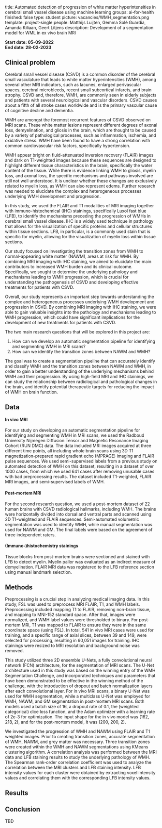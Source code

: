 title: Automated detection of progression of white matter hyperintensities in cerebral small vessel disease using machine learning
groups: ai-for-health
finished: false
type: student
picture: vacancies/WMH_segmentation.png
template: project-single
people:  Matthijs Luijten, Gemma Solé Guardia, Amanda Kiliaan, Geert Litjens
description: Development of a segmentation model for WML in ex vivo brain MRI

**Start date: 05-09-2022** <br>
**End date: 28-02-2023**

## Clinical problem
Cerebral small vessel disease (CSVD) is a common disorder of the cerebral small vasculature that leads to white matter hyperintensities (WMH), among several other MRI indicators, such as lacunes, enlarged perivascular spaces, cerebral microbleeds, recent small subcortical infarcts, and brain atrophy. CSVD and, therefore, WMH, are commonly seen in elderly subjects and patients with several neurological and vascular disorders. CSVD causes about a fifth of all stroke cases worldwide and is the primary vascular cause of cognitive decline and dementia.

WMH are amongst the foremost recurrent features of CSVD observed on MRI scans. These white matter lesions represent different degrees of axonal loss, demyelination, and gliosis in the brain, which are thought to be caused by a variety of pathological processes, such as inflammation, ischemia, and oxidative stress. WMH have been found to have a strong correlation with common cardiovascular risk factors, specifically hypertension.

WMH appear bright on fluid-attenuated inversion recovery (FLAIR) images and dark on T1-weighted images because these sequences are designed to highlight different tissue characteristics in the brain, specifically the water content of the tissue. While there is evidence linking WMH to gliosis, myelin loss, and axonal loss, the specific mechanisms and pathways involved are still not well understood. It is unclear whether these changes are exclusively related to myelin loss, as WMH can also represent edema. Further research was needed to elucidate the complex and heterogeneous processes underlying WMH development and progression.

In this study, we used the FLAIR and T1 modalities of MRI imaging together with immuno-histochemical (IHC) stainings, specifically Luxol fast blue (LFB), to identify the mechanisms preceding the progression of WMHs in cerebral small vessel disease. IHC is a widely used technique in pathology that allows for the visualization of specific proteins and cellular structures within tissue sections. LFB, in particular, is a commonly used stain that is specific for myelin, allowing for the visualization of myelin loss within tissue sections.

Our study focused on investigating the transition zones from WMH to normal-appearing white matter (NAWM), areas at risk for WMH. By combining MRI imaging with IHC staining, we aimed to elucidate the main contributors to increased WMH burden and its clinical outcome. Specifically, we sought to determine the underlying pathology and mechanisms leading to WMH progression, which is crucial for understanding the pathogenesis of CSVD and developing effective treatments for patients with CSVD.

Overall, our study represents an important step towards understanding the complex and heterogeneous processes underlying WMH development and progression in CSVD. By combining MRI imaging with IHC staining, we were able to gain valuable insights into the pathology and mechanisms leading to WMH progression, which could have significant implications for the development of new treatments for patients with CSVD.

The two main research questions that will be explored in this project are:
1. How can we develop an automatic segmentation pipeline for identifying and segmenting WMH in MRI scans?
2. How can we identify the transition zones between NAWM and WMH?

The goal was to create a segmentation pipeline that can accurately identify and classify WMH and the transition zones between NAWM and WMH, in order to gain a better understanding of the underlying mechanisms behind WMH and their progression. By using high-field MRI and IHC stainings, we can study the relationship between radiological and pathological changes in the brain, and identify potential therapeutic targets for reducing the impact of WMH on brain function.

## Data 
#### In vivo MRI
For our study on developing an automatic segmentation pipeline for identifying and segmenting WMH in MRI scans, we used the Radboud University Nijmegen Diffusion Tensor and Magnetic Resonance Imaging Cohort (RUN DMC) data. The data included MRI images acquired at three different time points, all including whole brain scans using 3D T1 magnetization-prepared rapid gradient echo (MPRAGE) imaging and FLAIR pulse sequences. We used semi-supervised labels from a previous study on automated detection of WMH on this dataset, resulting in a dataset of over 1000 cases, from which we used 641 cases after removing unusable cases with bad preprocessing results. The dataset included T1-weighted, FLAIR MRI images, and semi-supervised labels of WMH.

#### Post-mortem MRI
For the second research question, we used a post-mortem dataset of 22 human brains with CSVD radiological hallmarks, including WMH. The brains were horizontally divided into dorsal and ventral parts and scanned using 2D T1-weighted and FLAIR sequences. Semi-automated volumetric segmentation was used to identify WMH, while manual segmentation was used for NAWM and GM. The final labels were based on the agreement of three independent raters.

#### (Immuno-)histochemistry stainings
Tissue blocks from post-mortem brains were sectioned and stained with LFB to detect myelin. Myelin pallor was evaluated as an indirect measure of demyelination. FLAIR MRI data was registered to the LFB reference section using manual landmark selection. 

## Methods
Preprocessing is a crucial step in analyzing medical imaging data. In this study, FSL was used to preprocess MRI FLAIR, T1, and WMH labels. Preprocessing included mapping T1 to FLAIR, removing non-brain tissue, and mapping to MNI-152 standard space. After that, images were normalized, and WMH label values were thresholded to binary. For post-mortem MRI, T1 was mapped to FLAIR to ensure they were in the same coordinate space (using FSL). In total, 541 in vivo MRI cases were used for training, and a specific range of axial slices, between 39 and 149, were selected for processing, resulting in 60,051 images for training. IHC stainings were resized to MRI resolution and background noise was removed.

This study utilized three 2D ensemble U-Nets, a fully convolutional neural network (FCN) architecture, for the segmentation of MRI scans. The U-Net architecture used in this study was based on the winning entry of the WMH Segmentation Challenge, and incorporated techniques and parameters that have been demonstrated to be effective in the winning method of the challenge, with the introduction of dropout and batch normalization layers after each convolutional layer. For in vivo MRI scans, a binary U-Net was used for WMH segmentation, while a multiclass U-Net was employed for WMH, NAWM, and GM segmentation in post-mortem MRI scans. Both models used a batch size of 16, a dropout rate of 0.1, the (weighted categorical) dice loss function, and the Adam optimizer with a learning rate of 2e-3 for optimization. The input shape for the in vivo model was (182, 218, 2), and for the post-mortem model, it was (200, 200, 2). 

We investigated the progression of WMH and NAWM using FLAIR and T1 weighted images. Prior to creating transition zones, accurate segmentation of WMH, NAWM, and grey matter was necessary. Three transition zones were created within the WMH and NAWM segmentations using KMeans clustering algorithm. A correlation analysis was performed between the MRI data and LFB staining results to study the underlying pathology of WMH. The Spearman rank-order correlation coefficient was used to analyze the correlation between the MRI clusters and LFB staining intensity. LFB intensity values for each cluster were obtained by extracting voxel intensity values and correlating them with the corresponding LFB intensity values. 

## Results


## Conclusion 
TBD
